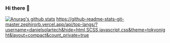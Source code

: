 ### Hi there 👋

[![Anurag's github stats](https://github-readme-stats.vercel.app/api?username=Blopaa)](https://github.com/anuraghazra/github-readme-stats)
https://github-readme-stats-git-master.zephirorb.vercel.app/api/top-langs/?username=danielsolartech&hide=html,SCSS,javascript,css&theme=tokyonight&layout=compact&count_private=true

<!--
**Blopaa/Blopaa** is a ✨ _special_ ✨ repository because its `README.md` (this file) appears on your GitHub profile.

Here are some ideas to get you started:

- 🔭 I’m currently working on ...
- 🌱 I’m currently learning ...
- 👯 I’m looking to collaborate on ...
- 🤔 I’m looking for help with ...
- 💬 Ask me about ...
- 📫 How to reach me: ...
- 😄 Pronouns: ...
- ⚡ Fun fact: ...
-->
